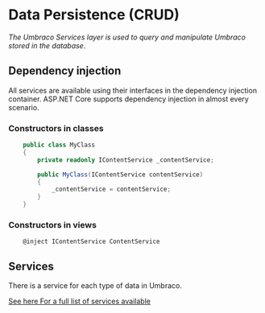 # Data Persistence (CRUD)

_The Umbraco Services layer is used to query and manipulate Umbraco stored in the database_.

## Dependency injection

All services are available using their interfaces in the dependency injection container. ASP.NET Core supports dependency injection in almost every scenario.

### Constructors in classes

```csharp
    public class MyClass
    {
        private readonly IContentService _contentService;

        public MyClass(IContentService contentService)
        {
            _contentService = contentService;
        }
    }
```

### Constructors in views

```cshtml
    @inject IContentService ContentService
```

## Services

There is a service for each type of data in Umbraco.

[See here For a full list of services available](../reference/management/services-reference/)
